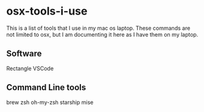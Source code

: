 # osx-tools-i-use

This is a list of tools that I use in my mac os laptop. These commands are not limited to osx, but I am documenting it here as I have them on my laptop.


## Software

Rectangle
VSCode

## Command Line tools

brew
zsh
oh-my-zsh
starship
mise

